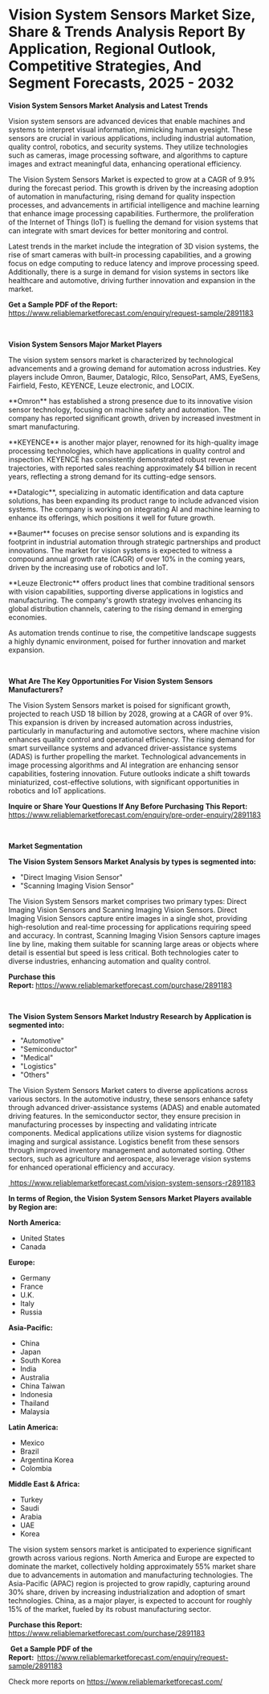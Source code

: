 <p><h1>Vision System Sensors Market Size, Share & Trends Analysis Report By Application, Regional Outlook, Competitive Strategies, And Segment Forecasts, 2025 - 2032</h1></p><p><strong>Vision System Sensors Market Analysis and Latest Trends</strong></p>
<p><p>Vision system sensors are advanced devices that enable machines and systems to interpret visual information, mimicking human eyesight. These sensors are crucial in various applications, including industrial automation, quality control, robotics, and security systems. They utilize technologies such as cameras, image processing software, and algorithms to capture images and extract meaningful data, enhancing operational efficiency.</p><p>The Vision System Sensors Market is expected to grow at a CAGR of 9.9% during the forecast period. This growth is driven by the increasing adoption of automation in manufacturing, rising demand for quality inspection processes, and advancements in artificial intelligence and machine learning that enhance image processing capabilities. Furthermore, the proliferation of the Internet of Things (IoT) is fuelling the demand for vision systems that can integrate with smart devices for better monitoring and control.</p><p>Latest trends in the market include the integration of 3D vision systems, the rise of smart cameras with built-in processing capabilities, and a growing focus on edge computing to reduce latency and improve processing speed. Additionally, there is a surge in demand for vision systems in sectors like healthcare and automotive, driving further innovation and expansion in the market.</p></p>
<p><strong>Get a Sample PDF of the Report:&nbsp;</strong> <a href="https://www.reliablemarketforecast.com/enquiry/request-sample/2891183?utm_campaign=2803&utm_medium=2&utm_source=Github&utm_content=ia&utm_term=14032025&utm_id=vision-system-sensors">https://www.reliablemarketforecast.com/enquiry/request-sample/2891183</a></p>
<p>&nbsp;</p>
<p><strong>Vision System Sensors Major Market Players</strong></p>
<p><p>The vision system sensors market is characterized by technological advancements and a growing demand for automation across industries. Key players include Omron, Baumer, Datalogic, Rilco, SensoPart, AMS, EyeSens, Fairfield, Festo, KEYENCE, Leuze electronic, and LOCIX. </p><p>**Omron** has established a strong presence due to its innovative vision sensor technology, focusing on machine safety and automation. The company has reported significant growth, driven by increased investment in smart manufacturing. </p><p>**KEYENCE** is another major player, renowned for its high-quality image processing technologies, which have applications in quality control and inspection. KEYENCE has consistently demonstrated robust revenue trajectories, with reported sales reaching approximately $4 billion in recent years, reflecting a strong demand for its cutting-edge sensors.</p><p>**Datalogic**, specializing in automatic identification and data capture solutions, has been expanding its product range to include advanced vision systems. The company is working on integrating AI and machine learning to enhance its offerings, which positions it well for future growth. </p><p>**Baumer** focuses on precise sensor solutions and is expanding its footprint in industrial automation through strategic partnerships and product innovations. The market for vision systems is expected to witness a compound annual growth rate (CAGR) of over 10% in the coming years, driven by the increasing use of robotics and IoT.</p><p>**Leuze Electronic** offers product lines that combine traditional sensors with vision capabilities, supporting diverse applications in logistics and manufacturing. The company's growth strategy involves enhancing its global distribution channels, catering to the rising demand in emerging economies. </p><p>As automation trends continue to rise, the competitive landscape suggests a highly dynamic environment, poised for further innovation and market expansion.</p></p>
<p>&nbsp;</p>
<p><strong>What Are The Key Opportunities For Vision System Sensors Manufacturers?</strong></p>
<p><p>The Vision System Sensors market is poised for significant growth, projected to reach USD 18 billion by 2028, growing at a CAGR of over 9%. This expansion is driven by increased automation across industries, particularly in manufacturing and automotive sectors, where machine vision enhances quality control and operational efficiency. The rising demand for smart surveillance systems and advanced driver-assistance systems (ADAS) is further propelling the market. Technological advancements in image processing algorithms and AI integration are enhancing sensor capabilities, fostering innovation. Future outlooks indicate a shift towards miniaturized, cost-effective solutions, with significant opportunities in robotics and IoT applications.</p></p>
<p><strong>Inquire or Share Your Questions If Any Before Purchasing This Report:</strong> <a href="https://www.reliablemarketforecast.com/enquiry/pre-order-enquiry/2891183?utm_campaign=2803&utm_medium=2&utm_source=Github&utm_content=ia&utm_term=14032025&utm_id=vision-system-sensors">https://www.reliablemarketforecast.com/enquiry/pre-order-enquiry/2891183</a></p>
<p>&nbsp;</p>
<p><strong>Market Segmentation</strong></p>
<p><strong>The Vision System Sensors Market Analysis by types is segmented into:</strong></p>
<p><ul><li>"Direct Imaging Vision Sensor"</li><li>"Scanning Imaging Vision Sensor"</li></ul></p>
<p><p>The Vision System Sensors market comprises two primary types: Direct Imaging Vision Sensors and Scanning Imaging Vision Sensors. Direct Imaging Vision Sensors capture entire images in a single shot, providing high-resolution and real-time processing for applications requiring speed and accuracy. In contrast, Scanning Imaging Vision Sensors capture images line by line, making them suitable for scanning large areas or objects where detail is essential but speed is less critical. Both technologies cater to diverse industries, enhancing automation and quality control.</p></p>
<p><strong>Purchase this Report:&nbsp;</strong><a href="https://www.reliablemarketforecast.com/purchase/2891183?utm_campaign=2803&utm_medium=2&utm_source=Github&utm_content=ia&utm_term=14032025&utm_id=vision-system-sensors">https://www.reliablemarketforecast.com/purchase/2891183</a></p>
<p>&nbsp;</p>
<p><strong>The Vision System Sensors Market Industry Research by Application is segmented into:</strong></p>
<p><ul><li>"Automotive"</li><li>"Semiconductor"</li><li>"Medical"</li><li>"Logistics"</li><li>"Others"</li></ul></p>
<p><p>The Vision System Sensors Market caters to diverse applications across various sectors. In the automotive industry, these sensors enhance safety through advanced driver-assistance systems (ADAS) and enable automated driving features. In the semiconductor sector, they ensure precision in manufacturing processes by inspecting and validating intricate components. Medical applications utilize vision systems for diagnostic imaging and surgical assistance. Logistics benefit from these sensors through improved inventory management and automated sorting. Other sectors, such as agriculture and aerospace, also leverage vision systems for enhanced operational efficiency and accuracy.</p></p>
<p><a href="https://www.reliablemarketforecast.com/vision-system-sensors-r2891183?utm_campaign=2803&utm_medium=2&utm_source=Github&utm_content=ia&utm_term=14032025&utm_id=vision-system-sensors">&nbsp;https://www.reliablemarketforecast.com/vision-system-sensors-r2891183</a></p>
<p><strong>In terms of Region, the Vision System Sensors Market Players available by Region are:</strong></p>
<p>
    <p> <strong> North America: </strong>
        <ul>
            <li>United States</li>
            <li>Canada</li>
        </ul>
        </p> 
    <p> <strong> Europe: </strong>
        <ul>
            <li>Germany</li>
            <li>France</li>
            <li>U.K.</li>
            <li>Italy</li>
            <li>Russia</li>
        </ul>
        </p> 
    <p> <strong> Asia-Pacific: </strong>
        <ul>
            <li>China</li>
            <li>Japan</li>
            <li>South Korea</li>
            <li>India</li>
            <li>Australia</li>
            <li>China Taiwan</li>
            <li>Indonesia</li>
            <li>Thailand</li>
            <li>Malaysia</li>
        </ul>
        </p> 
    <p> <strong> Latin America: </strong>
        <ul>
            <li>Mexico</li>
            <li>Brazil</li>
            <li>Argentina Korea</li>
            <li>Colombia</li>
        </ul>
        </p> 
    <p> <strong> Middle East & Africa: </strong>
        <ul>
            <li>Turkey</li>
            <li>Saudi</li>
            <li>Arabia</li>
            <li>UAE</li>
            <li>Korea</li>
        </ul>
    </p>
    </p>
<p><p>The vision system sensors market is anticipated to experience significant growth across various regions. North America and Europe are expected to dominate the market, collectively holding approximately 55% market share due to advancements in automation and manufacturing technologies. The Asia-Pacific (APAC) region is projected to grow rapidly, capturing around 30% share, driven by increasing industrialization and adoption of smart technologies. China, as a major player, is expected to account for roughly 15% of the market, fueled by its robust manufacturing sector.</p></p>
<p><strong>Purchase this Report: </strong><a href="https://www.reliablemarketforecast.com/purchase/2891183?utm_campaign=2803&utm_medium=2&utm_source=Github&utm_content=ia&utm_term=14032025&utm_id=vision-system-sensors">https://www.reliablemarketforecast.com/purchase/2891183</a></p>
<p>&nbsp;<strong>Get a Sample PDF of the Report:&nbsp;&nbsp;</strong><a href="https://www.reliablemarketforecast.com/enquiry/request-sample/2891183?utm_campaign=2803&utm_medium=2&utm_source=Github&utm_content=ia&utm_term=14032025&utm_id=vision-system-sensors">https://www.reliablemarketforecast.com/enquiry/request-sample/2891183</a></p>
<p><strong></strong></p>
<p>Check more reports on <a href="https://www.reliablemarketforecast.com/?utm_campaign=2803&utm_medium=2&utm_source=Github&utm_content=ia&utm_term=14032025&utm_id=vision-system-sensors">https://www.reliablemarketforecast.com/</a></p>